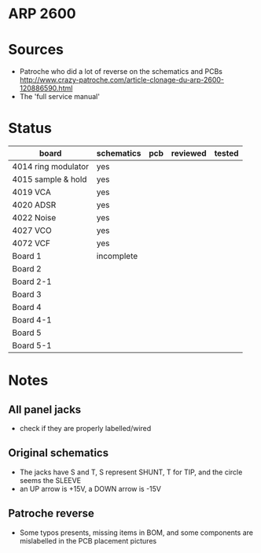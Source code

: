 # ARP 2600
 
# Sources
- Patroche who did a lot of reverse on the schematics and PCBs http://www.crazy-patroche.com/article-clonage-du-arp-2600-120886590.html
- The 'full service manual'

# Status

|        board        | schematics | pcb | reviewed | tested |
| ------------------- | ---------- | --- | -------- | ------ |
| 4014 ring modulator | yes        |     |          |        |
| 4015 sample & hold  | yes |     |          |        |
| 4019 VCA            | yes |     |          |        |
| 4020 ADSR           | yes        |     |          |        |
| 4022 Noise          | yes |     |          |        |
| 4027 VCO            | yes        |     |          |        |
| 4072 VCF            | yes        |     |          |        |
| Board 1             | incomplete |     |          |        |
| Board 2             |            |     |          |        |
| Board 2-1           |            |     |          |        |
| Board 3             |            |     |          |        |
| Board 4             |            |     |          |        |
| Board 4-1           |            |     |          |        |
| Board 5             |            |     |          |        |
| Board 5-1           |            |     |          |        |

# Notes
## All panel jacks
- check if they are properly labelled/wired

## Original schematics
- The jacks have S and T, S represent SHUNT, T for TIP, and the circle seems the SLEEVE
- an UP arrow is +15V, a DOWN arrow is -15V

## Patroche reverse
- Some typos presents, missing items in BOM, and some components are mislabelled in the PCB placement pictures
